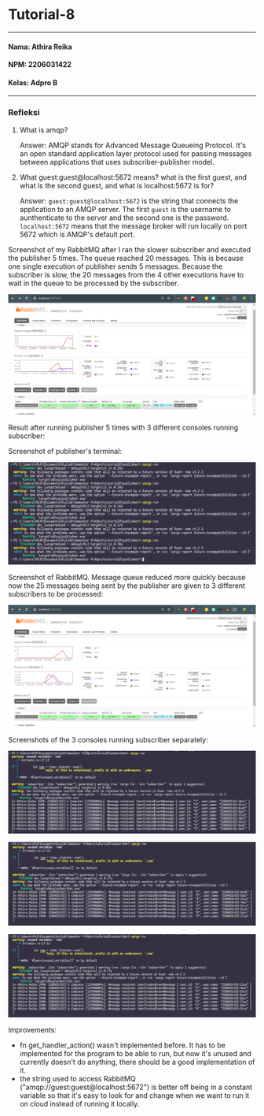 # Tutorial-8
---
#### Nama: Athira Reika
#### NPM: 2206031422
#### Kelas: Adpro B
---
### Refleksi
<ol>
<li>What is amqp?</li>
<p> Answer: AMQP stands for Advanced Message Queueing Protocol. It's an open standard application layer protocol used for passing messages between applications that uses subscriber-publisher model.
<li>What guest:guest@localhost:5672 means? what is the first guest, and what is the second guest, and what is localhost:5672 is for?</li>
<p>Answer: <code>guest:guest@localhost:5672</code> is the string that connects the application to an AMQP server. The first <code>guest</code> is the username to aunthenticate to the server and the second one is the password. <code>localhost:5672</code> means that the message broker will run locally on port 5672 which is AMQP's default port.
</ol>

Screenshot of my RabbitMQ after I ran the slower subscriber and executed the publisher 5 times. The queue reached 20 messages. This is because one single execution of publisher sends 5 messages. Because the subscriber is slow, the 20 messages from the 4 other executions have to wait in the queue to be processed by the subscriber.

![alt text](image.png)

Result after running publisher 5 times with 3 different consoles running subscriber:

Screenshot of publisher's terminal:

![alt text](image-5.png)

Screenshot of RabbitMQ. Message queue reduced more quickly because now the 25 messages being sent by the publisher are given to 3 different subscribers to be processed:

![alt text](image-1.png)

Screenshots of the 3 consoles running subscriber separately:

![alt text](image-2.png)

![alt text](image-3.png)

![alt text](image-4.png)

Improvements:
- fn get_handler_action() wasn't implemented before. It has to be implemented for the program to be able to run, but now it's unused and currently doesn't do anything, there should be a good implementation of it.
- the string used to access RabbitMQ ("amqp://guest:guest@localhost:5672") is better off being in a constant variable so that it's easy to look for and change when we want to run it on cloud instead of running it locally.